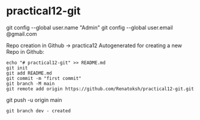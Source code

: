 # practical12-git
git config --global user.name "Admin"
git config --global user.email <youremailID>@gmail.com

Repo creation in Github -> practica12
Autogenerated for creating a new Repo in Github:

	echo "# practical12-git" >> README.md
	git init
	git add README.md
	git commit -m "first commit"
	git branch -M main
	git remote add origin https://github.com/Renatoksh/practical12-git.git
git push -u origin main

    git branch dev - created 

